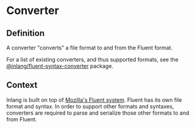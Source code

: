 # Converter

## Definition

A converter "converts" a file format to and from the Fluent format.

For a list of existing converters, and thus supported formats, see the [@inlang/fluent-syntax-converter](https://github.com/inlang/inlang/tree/main/packages/fluent-syntax-converters) package.

## Context

Inlang is built on top of [Mozilla's Fluent system](https://projectfluent.org). Fluent has its
own file format and syntax. In order to support other formats and syntaxes, converters are
required to parse and serialize those other formats to and from Fluent.
